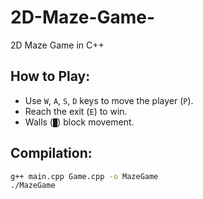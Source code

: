 # 2D-Maze-Game-
 2D Maze Game in C++
## How to Play:
- Use `W`, `A`, `S`, `D` keys to move the player (`P`).
- Reach the exit (`E`) to win.
- Walls (`█`) block movement.

## Compilation:
```sh
g++ main.cpp Game.cpp -o MazeGame
./MazeGame
